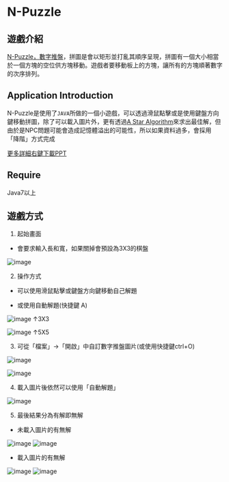 # N-Puzzle

遊戲介紹
---

[N-Puzzle，數字推盤](https://zh.wikipedia.org/wiki/%E6%95%B8%E5%AD%97%E6%8E%A8%E7%9B%A4%E9%81%8A%E6%88%B2)，拼圖是會以矩形並打亂其順序呈現，拼圖有一個大小相當於一個方塊的空位供方塊移動。遊戲者要移動板上的方塊，讓所有的方塊順著數字的次序排列。

Application Introduction
---

N-Puzzle是使用了`JAVA`所做的一個小遊戲，可以透過滑鼠點擊或是使用鍵盤方向鍵移動拼圖，除了可以載入圖片外，更有透過[A Star Algorithm](https://zh.wikipedia.org/wiki/A*%E7%AE%97%E6%B3%95)來求出最佳解，但由於是NPC問題可能會造成記憶體溢出的可能性，所以如果資料過多，會採用「降階」方式完成

[更多詳細右鍵下載PPT](https://github.com/jimmy801/n-puzzle/blob/master/Read%20me%20PPT/N-Puzzle%20PPT.pptx)

Require
---

Java7以上

遊戲方式
---

1. 起始畫面

  - 會要求輸入長和寬，如果關掉會預設為3X3的棋盤

  ![image](https://github.com/jimmy801/n-puzzle/blob/master/Screenshot/00.png)

2. 操作方式

  - 可以使用滑鼠點擊或鍵盤方向鍵移動自己解題

  - 或使用自動解題(快捷鍵 A)

  ![image](https://github.com/jimmy801/n-puzzle/blob/master/Screenshot/01-1.gif)
  ↑3X3

  ![image](https://github.com/jimmy801/n-puzzle/blob/master/Screenshot/01-2.gif)
  ↑5X5

3. 可從「檔案」->「開啟」中自訂數字推盤圖片(或使用快捷鍵ctrl+O)

  ![image](https://github.com/jimmy801/n-puzzle/blob/master/Screenshot/02.jpg)

  ![image](https://github.com/jimmy801/n-puzzle/blob/master/Screenshot/03.png)

4. 載入圖片後依然可以使用「自動解題」

  ![image](https://github.com/jimmy801/n-puzzle/blob/master/Screenshot/image%20auto%20solved.gif)

5. 最後結果分為有解即無解

  - 未載入圖片的有無解

  ![image](https://github.com/jimmy801/n-puzzle/blob/master/Screenshot/Solved.png)
  ![image](https://github.com/jimmy801/n-puzzle/blob/master/Screenshot/No%20Solution.png)

  - 載入圖片的有無解

  ![image](https://github.com/jimmy801/n-puzzle/blob/master/Screenshot/Image%20Solved.jpg)
  ![image](https://github.com/jimmy801/n-puzzle/blob/master/Screenshot/Image%20No%20Solution.jpg)
